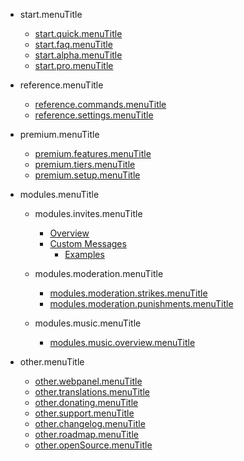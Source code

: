 - start.menuTitle

  - [start.quick.menuTitle](/id-ID/start.url/start.quick.url.md)
  - [start.faq.menuTitle](/id-ID/start.url/start.faq.url.md)
  - [start.alpha.menuTitle](/id-ID/start.url/start.alpha.url.md)
  - [start.pro.menuTitle](/id-ID/start.url/start.pro.url.md)

- reference.menuTitle

  - [reference.commands.menuTitle](/id-ID/reference.url/reference.commands.url.md)
  - [reference.settings.menuTitle](/id-ID/reference.url/reference.settings.url.md)

- premium.menuTitle

  - [premium.features.menuTitle](/id-ID/premium.url/premium.features.url.md)
  - [premium.tiers.menuTitle](/id-ID/premium.url/premium.tiers.url.md)
  - [premium.setup.menuTitle](/id-ID/premium.url/premium.setup.url.md)

- modules.menuTitle

  - modules.invites.menuTitle

    - [Overview](/id-ID/modules.url/modules.invites.url/commands.md)
    - [Custom Messages](/id-ID/modules.url/modules.invites.url/custom-messages.md)
      - [Examples](/id-ID/modules.url/modules.invites.url/examples.md)

  - modules.moderation.menuTitle

    - [modules.moderation.strikes.menuTitle](/id-ID/modules.url/modules.moderation.url/modules.moderation.strikes.url.md)
    - [modules.moderation.punishments.menuTitle](/id-ID/modules.url/modules.moderation.url/modules.moderation.punishments.url.md)

  - modules.music.menuTitle

    - [modules.music.overview.menuTitle](/id-ID/modules.url/modules.music.url/modules.music.overview.url.md)

- other.menuTitle

  - [other.webpanel.menuTitle](/id-ID/other.url/other.webpanel.url.md)
  - [other.translations.menuTitle](/id-ID/other.url/other.translations.url.md)
  - [other.donating.menuTitle](/id-ID/other.url/other.donating.url.md)
  - [other.support.menuTitle](/id-ID/other.url/other.support.url.md)
  - [other.changelog.menuTitle](/id-ID/other.url/other.changelog.url.md)
  - [other.roadmap.menuTitle](/id-ID/other.url/other.roadmap.url.md)
  - [other.openSource.menuTitle](/id-ID/other.url/other.openSource.url.md)
